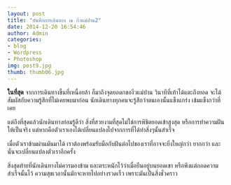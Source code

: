 ```yaml
---
layout: post
title: "บันทึกการเดินทาง ณ กิ่วแม่ปาน2"
date: 2014-12-20 16:54:46
author: Admin
categories: 
- blog 
- Wordpress
- Photoshop
img: post9.jpg
thumb: thumb06.jpg
---
```


<b>ในที่สุด</b> จากการเดินทางขึ้นที่เหนื่อยล้า ก็มาถึงจุดยอดกของิ่วแม่ปาน วินาทีที่เท้าได้แตะถึงยอด จะได้สัมผัสกับความรู้สึกที่ไม่เคยพบมาก่อน นักเดินทางทุกคนจะรู้สึกว่าตนเองนั้นแข็งแกร่ง เข้มแข็งกว่าที่เคย 

แต่ถึงที่สุดแล้วนักเดินทางย่อมรู้ดีว่า สิ่งที่สวยงามที่สุดไม่ใช่การพิชิตยอดเข้าสูงสุด หรือการทำความฝันให้เป็นจริง แต่หากคือตัวเราเองได้เปลี่ยนแปลงไปจากการที่ได้ทำสิ่งๆนั้นสำเร็จ

เมื่อตัวเราข้ามผ่านมันมาได้ เราต้องพร้อมรับมือกับฝันต่อไปของเราที่อาจจะยิ่งใหญ่กว่า ยากกว่า และนั่นจะเปลี่ยนแปลงตัวเราอีกครั้ง

สิ่งสุดท้ายที่นักเดินทางไม่ควรมองข้าม และตระหนักไว้ว่าเมื่อยืนอยู่บนยอดเขา หรือพึงแต่กอดความสำเร็จนั้นไว้ ความสุขเวลานั้นมักจะหายไปอย่างรวดเร็ว เพราะมันเป็นสิ่งชั่วคราว


[hampden]: https://github.com/jekyll/jekyll